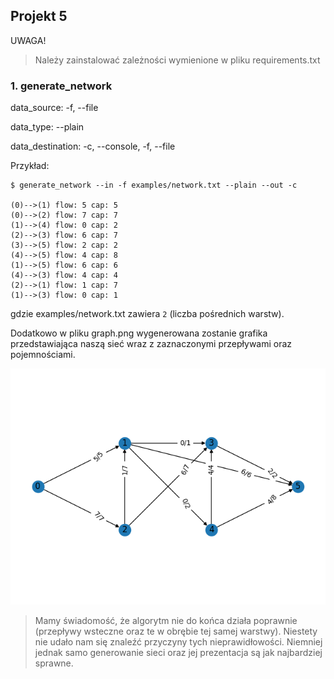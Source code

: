 
## Projekt 5

UWAGA!
> Należy zainstalować zależności wymienione w pliku requirements.txt

### 1. generate_network

data_source: -f, --file

data_type: --plain

data_destination: -c, --console, -f, --file

Przykład:
```
$ generate_network --in -f examples/network.txt --plain --out -c

(0)-->(1) flow: 5 cap: 5
(0)-->(2) flow: 7 cap: 7
(1)-->(4) flow: 0 cap: 2
(2)-->(3) flow: 6 cap: 7
(3)-->(5) flow: 2 cap: 2
(4)-->(5) flow: 4 cap: 8
(1)-->(5) flow: 6 cap: 6
(4)-->(3) flow: 4 cap: 4
(2)-->(1) flow: 1 cap: 7
(1)-->(3) flow: 0 cap: 1

```

gdzie examples/network.txt zawiera ```2``` (liczba pośrednich warstw).

Dodatkowo w pliku graph.png wygenerowana zostanie grafika przedstawiająca naszą sieć wraz z zaznaczonymi przepływami oraz pojemnościami.


![zdjecie](./graph.png)


> Mamy świadomość, że algorytm nie do końca działa poprawnie (przepływy wsteczne oraz te w obrębie tej samej warstwy). Niestety nie udało nam się znaleźć przyczyny tych nieprawidłowości. Niemniej jednak samo generowanie sieci oraz jej prezentacja są jak najbardziej sprawne.